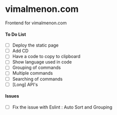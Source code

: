 # vimalmenon.com
Frontend for vimalmenon.com

#### To Do List
- [ ] Deploy the static page
- [ ] Add CD
- [ ] Have a code to copy to clipboard
- [ ] Show language used in code
- [ ] Grouping of commands
- [ ] Multiple commands
- [ ] Searching of commands
- [ ] [Long] API's

#### Issues
- [ ] Fix the issue with Eslint : Auto Sort and Grouping

